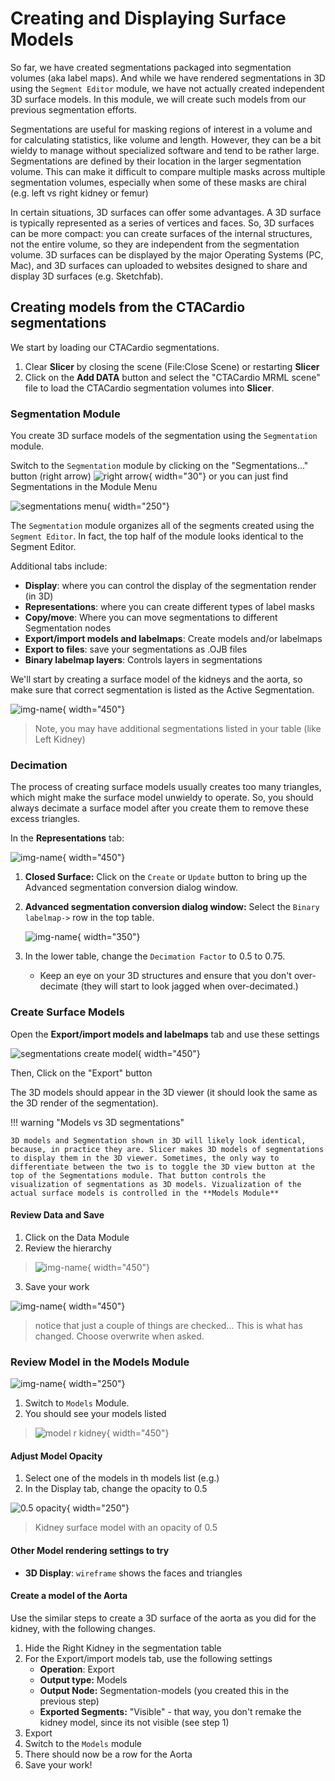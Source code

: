 # Creating and Displaying Surface Models

So far, we have created segmentations packaged into segmentation volumes (aka label maps). And while we have rendered segmentations in 3D using the `Segment Editor` module, we have not actually created  independent 3D surface models. In this module, we will create such models from our previous segmentation efforts.

Segmentations are useful for masking regions of interest in a volume and for calculating statistics, like volume and length. However, they can be a bit wieldy to manage without specialized software and tend to be rather large. Segmentations are defined by their location in the larger segmentation volume. This can make it difficult to compare multiple masks across multiple segmentation volumes, especially when some of these masks are chiral (e.g. left vs right kidney or femur)

In certain situations, 3D surfaces can offer some advantages. A 3D surface is typically represented as a series of vertices and faces. So, 3D surfaces can be more compact: you can create surfaces of the internal structures, not the entire volume, so they are independent from the segmentation volume. 3D surfaces can be displayed by the major Operating Systems (PC, Mac), and 3D surfaces can uploaded to websites designed to share and display 3D surfaces (e.g. Sketchfab).

## Creating models from the CTACardio segmentations

We start by loading our CTACardio segmentations.

1. Clear **Slicer** by closing the scene (File:Close Scene) or restarting **Slicer**
2. Click on the **Add DATA** button and select the "CTACardio MRML scene" file to load the CTACardio segmentation volumes into **Slicer**.

### Segmentation Module

You create 3D surface models of the segmentation using the `Segmentation` module.

Switch to the  `Segmentation` module by clicking on the "Segmentations..." button (right arrow) ![right arrow](images/seg-editor-right-arrow.png){ width="30"} or you can just find Segmentations in the Module Menu

![segmentations menu](images/mod-menu-segmentations.png){ width="250"}

The `Segmentation` module organizes all of the segments created using the `Segment Editor`. In fact, the top half of the module looks identical to the Segment Editor.

Additional tabs include:

- **Display**: where you can control the display of the segmentation render (in 3D)
- **Representations**: where you can create different types of label masks
- **Copy/move**: Where you can move segmentations to different Segmentation nodes
- **Export/import models and labelmaps**: Create models and/or labelmaps
- **Export to files**: save your segmentations as .OJB files
- **Binary labelmap layers**: Controls layers in segmentations

We'll start by creating a surface model of the kidneys and the aorta, so make sure that correct segmentation is listed as the Active Segmentation.

![img-name](images/CTACardio-segmentations-seg-list.png){ width="450"}
>Note, you may have additional segmentations listed in your table (like Left Kidney)

### Decimation

The process of creating surface models usually creates too many triangles, which might make the surface model unwieldy to operate. So, you should always decimate a surface model after you create them to remove these excess triangles.

In the **Representations** tab:

![img-name](images/segmentations-representations-tab-crop.png){ width="450"}

1. **Closed Surface:** Click on the `Create` or `Update` button to bring up the Advanced segmentation conversion dialog window.
2. **Advanced segmentation conversion dialog window:** Select the `Binary labelmap->` row in the top table.

    ![img-name](images/segmentations-adv-seg-conversion.png){ width="350"}

3. In the lower table, change the `Decimation Factor` to 0.5 to 0.75.
    - Keep an eye on your 3D structures and ensure that you don't over-decimate (they will start to look jagged when over-decimated.)

### Create Surface Models

Open the **Export/import models and labelmaps** tab and use these settings

![segmentations create model](images/CTACardio-segmentations-Export-Import.png){ width="450"}

Then, Click on the "Export" button

The 3D models should appear in the 3D viewer (it should look the same as the 3D render of the segmentation).

!!! warning "Models vs 3D segmentations"

    3D models and Segmentation shown in 3D will likely look identical, because, in practice they are. Slicer makes 3D models of segmentations to display them in the 3D viewer. Sometimes, the only way to differentiate between the two is to toggle the 3D view button at the top of the Segmentations module. That button controls the visualization of segmentations as 3D models. Vizualization of the actual surface models is controlled in the **Models Module**

#### Review Data and Save

1. Click on the Data Module
2. Review the hierarchy
>![img-name](images/CTACardio-data-r-kidney-model.png){ width="450"}
3. Save your work

![img-name](images/CTACardio-save-r-kidney-model.png){ width="450"}
   >notice that just a couple of things are checked… This is what has changed. Choose overwrite when asked.

### Review Model in the Models Module

![img-name](images/mod-menu-models.png){ width="250"}

1. Switch to `Models` Module.
2. You should see your models listed
>![model r kidney](images/CTACardio-models-list.png){ width="450"}


#### Adjust Model Opacity

1. Select one of the models in th models list (e.g.)
2. In the Display tab, change the opacity to 0.5

![0.5 opacity](images/CTACardio-3D-kidney-0.5-opacity.png){ width="250"}
> Kidney surface model with an opacity of 0.5

#### Other Model rendering settings to try

- **3D Display**: `wireframe` shows the faces and triangles

#### Create a model of the Aorta

Use the similar steps to create a 3D surface of the aorta as you did for the kidney, with the following changes.

1. Hide the Right Kidney in the segmentation table
2. For the Export/import models tab, use the following settings
   - **Operation**: Export
   - **Output type:** Models
   - **Output Node:** Segmentation-models (you created this in the previous step)
   - **Exported Segments:** "Visible" - that way, you don't remake the kidney model, since its not visible (see step 1)
3. Export
4. Switch to the `Models` module
5. There should now be a row for the Aorta
6. Save your work!